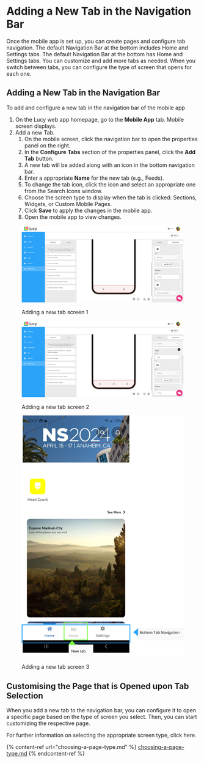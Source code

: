 # Adding a New Tab in the Navigation Bar

Once the mobile app is set up, you can create pages and configure tab navigation. The default Navigation Bar at the bottom includes Home and Settings tabs. The default Navigation Bar at the bottom has Home and Settings tabs. You can customize and add more tabs as needed. When you switch between tabs, you can configure the type of screen that opens for each one.

## Adding a New Tab in the Navigation Bar

To add and configure a new tab in the navigation bar of the mobile app

1. On the Lucy web app homepage, go to the **Mobile App** tab. Mobile screen displays.
2. Add a new Tab.
   1. On the mobile screen, click the navigation bar to open the properties panel on the right.
   2. In the **Configure Tabs** section of the properties panel, click the **Add Tab** button.
   3. A new tab will be added along with an icon in the bottom navigation bar.
   4. Enter a appropriate **Name** for the new tab (e.g., Feeds).
   5. To change the tab icon, click the icon and select an appropriate one from the Search Icons window.
   6. Choose the screen type to display when the tab is clicked: Sections, Widgets, or Custom Mobile Pages.
   7. Click **Save** to apply the changes in the mobile app.
   8. Open the mobile app to view changes.

<figure><img src="../../.gitbook/assets/image.png" alt=""><figcaption><p>Adding a new tab screen 1</p></figcaption></figure>

<figure><img src="../../.gitbook/assets/image (1).png" alt=""><figcaption><p>Adding a new tab screen 2</p></figcaption></figure>

<figure><img src="../../.gitbook/assets/image (2).png" alt="" width="563"><figcaption><p>Adding a new tab screen 3</p></figcaption></figure>



## Customising the Page that is Opened upon Tab Selection

When you add a new tab to the navigation bar, you can configure it to open a specific page based on the type of screen you select. Then, you can start customizing the respective page.

For further information on selecting the appropriate screen type, click here.

{% content-ref url="choosing-a-page-type.md" %}
[choosing-a-page-type.md](choosing-a-page-type.md)
{% endcontent-ref %}

